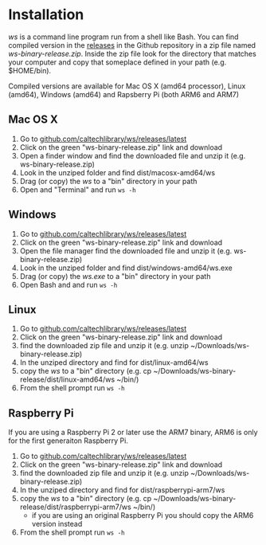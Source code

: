 
# Installation

*ws* is a command line program run from a shell like Bash. You can find compiled
version in the [releases](https://github.com/caltechlibrary/ws/releases/latest) 
in the Github repository in a zip file named *ws-binary-release.zip*. Inside
the zip file look for the directory that matches your computer and copy that someplace
defined in your path (e.g. $HOME/bin). 

Compiled versions are available for Mac OS X (amd64 processor), Linux (amd64), Windows
(amd64) and Rapsberry Pi (both ARM6 and ARM7)

## Mac OS X

1. Go to [github.com/caltechlibrary/ws/releases/latest](https://github.com/caltechlibrary/ws/releases/latest)
2. Click on the green "ws-binary-release.zip" link and download
3. Open a finder window and find the downloaded file and unzip it (e.g. ws-binary-release.zip)
4. Look in the unziped folder and find dist/macosx-amd64/ws
5. Drag (or copy) the *ws* to a "bin" directory in your path
6. Open and "Terminal" and run `ws -h`

## Windows

1. Go to [github.com/caltechlibrary/ws/releases/latest](https://github.com/caltechlibrary/ws/releases/latest)
2. Click on the green "ws-binary-release.zip" link and download
3. Open the file manager find the downloaded file and unzip it (e.g. ws-binary-release.zip)
4. Look in the unziped folder and find dist/windows-amd64/ws.exe
5. Drag (or copy) the *ws.exe* to a "bin" directory in your path
6. Open Bash and and run `ws -h`

## Linux

1. Go to [github.com/caltechlibrary/ws/releases/latest](https://github.com/caltechlibrary/ws/releases/latest)
2. Click on the green "ws-binary-release.zip" link and download
3. find the downloaded zip file and unzip it (e.g. unzip ~/Downloads/ws-binary-release.zip)
4. In the unziped directory and find for dist/linux-amd64/ws
5. copy the *ws* to a "bin" directory (e.g. cp ~/Downloads/ws-binary-release/dist/linux-amd64/ws ~/bin/)
6. From the shell prompt run `ws -h`

## Raspberry Pi

If you are using a Raspberry Pi 2 or later use the ARM7 binary, ARM6 is only for the first generaiton Raspberry Pi.

1. Go to [github.com/caltechlibrary/ws/releases/latest](https://github.com/caltechlibrary/ws/releases/latest)
2. Click on the green "ws-binary-release.zip" link and download
3. find the downloaded zip file and unzip it (e.g. unzip ~/Downloads/ws-binary-release.zip)
4. In the unziped directory and find for dist/raspberrypi-arm7/ws
5. copy the *ws* to a "bin" directory (e.g. cp ~/Downloads/ws-binary-release/dist/raspberrypi-arm7/ws ~/bin/)
    + if you are using an original Raspberry Pi you should copy the ARM6 version instead
6. From the shell prompt run `ws -h`

